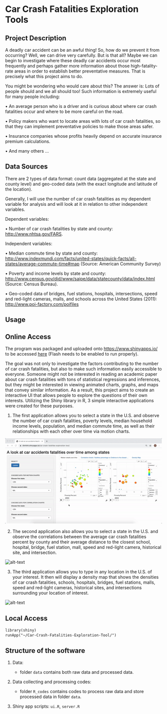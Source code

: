 # Car Crash Fatalities Exploration Tools

## Project Description
A deadly car accident can be an awful thing! So, how do we prevent it from occurring? Well, we can drive very carefully. But is that all? Maybe we can begin to investigate where these deadly car accidents occur most frequently and perhaps gather more information about those high-fatality-rate areas in order to establish better preventative measures. That is precisely what this project aims to do.

You might be wondering who would care about this? The answer is: Lots of people should and we all should too! Such information is extremely useful for many people including:

•	An average person who is a driver and is curious about where car crash fatalities occur and where to be more careful on the road. 

•	Policy makers who want to locate areas with lots of car crash fatalities, so that they can implement preventative policies to make those areas safer.

•	Insurance companies whose profits heavily depend on accurate insurance premium calculations.

•	And many others …

## Data Sources
There are 2 types of data format: count data (aggregated at the state and county level) and geo-coded data (with the exact longitude and latitude of the location). 

Generally, I will use the number of car crash fatalities as my dependent variable for analysis and will look at it in relation to other independent variables. 

Dependent variables: 

•	Number of car crash fatalities by state and county:
http://www.nhtsa.gov/FARS. 

Independent variables:

•	Median commute time by state and county:
http://www.indexmundi.com/facts/united-states/quick-facts/all-states/average-commute-time#map 
(Source: American Community Survey)

•	Poverty and income levels by state and county:
http://www.census.gov/did/www/saipe/data/statecounty/data/index.html 
(Source: Census Bureau).

•	Geo-coded data of bridges, fuel stations, hospitals, intersections, speed and red-light cameras, malls, and schools across the United States (2011):
http://www.poi-factory.com/poifiles 

## Usage
## Online Access
The program was packaged and uploaded onto https://www.shinyapps.io/ to be accessed [here](https://dtmlinh.shinyapps.io/car-crash-fatalities-exploration-tool/) (Flash needs to be enabled to run properly).

The goal was not only to investigate the factors contributing to the number of car crash fatalities, but also to make such information easily accessible to everyone. Someone might not be interested in reading an academic paper about car crash fatalities with tons of statistical regressions and inferences, but they might be interested in viewing animated charts, graphs, and maps that convey similar information. As a result, this project aims to create an interactive UI that allows people to explore the questions of their own interests. Utilizing the Shiny library in R, 3 simple interactive applications were created for these purposes.

1.	The first application allows you to select a state in the U.S. and observe the number of car crash fatalities, poverty levels, median household income levels, population, and median commute time, as well as their relationships with each other over time via motion charts. 

![alt-text](app1.gif)

2. The second application also allows you to select a state in the U.S. and observe the correlations between the average car crash fatalities percent by county and their average distance to the closest school, hospital, bridge, fuel station, mall, speed and red-light camera, historical site, and intersection.

![alt-text](app2.gif)

3.	The third application allows you to type in any location in the U.S. of your interest. It then will display a density map that shows the densities of car crash fatalities, schools, hospitals, bridges, fuel stations, malls, speed and red-light cameras, historical sites, and intersections surrounding your location of interest.

![alt-text](app3.gif)

## Local Access
```
library(shiny)
runApp("~/Car-Crash-Fatalities-Exploration-Tool/")
```

## Structure of the software

1. Data:
    - folder `data` contains both raw data and processed data. 

2. Data collecting and processing codes:
    - folder `R_codes` contains codes to process raw data and store processed data in folder `data`.

3. Shiny app scripts: `ui.R`, `server.R`
    
